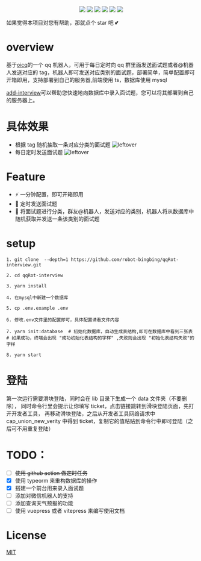<div align="center">
<img src="https://api.leftover.cn/api/last-updated/shields?owner=robot-bingbing&repo=qqRot-interview"/>
<img src="https://img.shields.io/github/license/robot-bingbing/qqRot-interview"/>
<img src="https://img.shields.io/github/package-json/v/robot-bingbing/qqRot-interview"/>
<img src="https://img.shields.io/badge/language-typescript-blue"/>
<img src="https://img.shields.io/badge/database-mysql-%230074a3"/>
<img src="https://visitor.leftover.cn?id=robot-bingbing.qqRot-interview"/>
</div>

如果觉得本项目对您有帮助，那就点个 star 吧 💕

# overview

基于[oicq](https://github.com/takayama-lily/oicq)的一个 qq 机器人，可用于每日定时向 qq 群里面发送面试题或者@机器人发送对应的 tag，机器人即可发送对应类别的面试题，部署简单，简单配置即可开箱即用，支持部署到自己的服务器,前端使用 ts，数据库使用 mysql

[add-interview](https://github.com/robot-bingbing/add-interview)可以帮助您快速地向数据库中录入面试题，您可以将其部署到自己的服务器上。

# 具体效果

- 根据 tag 随机抽取一条对应分类的面试题
  ![leftover](https://leftover-md.oss-cn-guangzhou.aliyuncs.com/img-md/20221029234735-2022-10-29.png)
- 每日定时发送面试题
  ![leftover](https://leftover-md.oss-cn-guangzhou.aliyuncs.com/img-md/20220925172408-2022-09-25.png)

# Feature

- :zap: 一分钟配置，即可开箱即用
- :rocket: 定时发送面试题
- :tada: 将面试题进行分类，群友@机器人，发送对应的类别，机器人将从数据库中随机获取并发送一条该类别的面试题

# setup

```shell
1. git clone  --depth=1 https://github.com/robot-bingbing/qqRot-interview.git

2. cd qqRot-interview

3. yarn install

4. 在mysql中新建一个数据库

5. cp .env.example .env

6. 修改.env文件里的配置即可，具体配置请看文件内容

7. yarn init:database  # 初始化数据库，自动生成表结构,即可在数据库中看到三张表
# 如果成功，终端会出现 "成功初始化表结构的字样" ,失败则会出现 "初始化表结构失败"的字样

8. yarn start
```

# 登陆

第一次运行需要滑块登陆，同时会在 lib 目录下生成一个 data 文件夹（不要删除），
同时命令行里会提示让你填写 ticket，点击链接跳转到滑块登陆页面，先打开开发者工具，
再移动滑块登陆，之后从开发者工具网络请求中 cap_union_new_verity 中得到 ticket，复制它的值粘贴到命令行中即可登陆（之后可不用重复登陆）

# TODO：

- [ ] ~~使用 github action 做定时任务~~
- [x] 使用 typeorm 来重构数据库的操作
- [x] 搭建一个前台用来录入面试题
- [ ] 添加对微信机器人的支持
- [ ] 添加查询天气预报的功能
- [ ] 使用 vuepress 或者 vitepress 来编写使用文档

# License

[MIT](./LICENSE)
